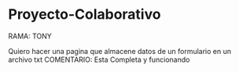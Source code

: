 # Proyecto-Colaborativo
RAMA: TONY

Quiero hacer una pagina que almacene datos de un formulario en un archivo txt
COMENTARIO: Esta Completa y funcionando
